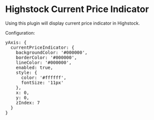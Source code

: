 Highstock Current Price Indicator
=================================

Using this plugin will display current price indicator in Highstock.

Configuration:
<pre>
yAxis: {
  currentPriceIndicator: {
    backgroundColor: '#000000',
    borderColor: '#000000',
    lineColor: '#000000',
    enabled: true,
    style: {
      color: '#ffffff',
      fontSize: '11px'
    },
    x: 0,
    y: 0,
    zIndex: 7
  }
}
</pre>
